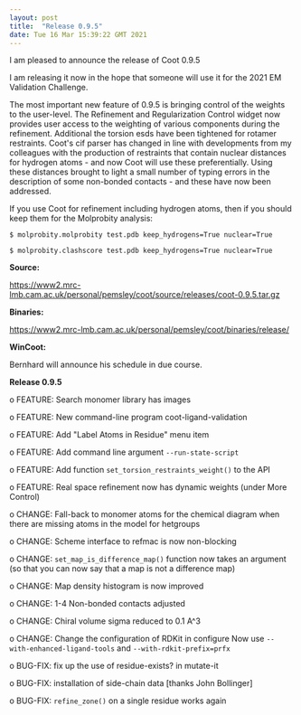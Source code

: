 ```yaml
---
layout: post
title:  "Release 0.9.5"
date: Tue 16 Mar 15:39:22 GMT 2021
---
```


I am pleased to announce the release of Coot 0.9.5


I am releasing it now in the hope that someone will
use it for the 2021 EM Validation Challenge.

The most important new feature of 0.9.5 is bringing control of the
weights to the user-level. The Refinement and Regularization Control
widget now provides user access to the weighting of various components
during the refinement. Additional the torsion esds have been tightened
for rotamer restraints.  Coot's cif parser has changed in line with developments
from my colleagues with the production of restraints that contain nuclear
distances for hydrogen atoms - and now Coot will use these preferentially.
Using these distances brought to light a small number of typing errors
in the description of some non-bonded contacts - and these have now been
addressed.

If you use Coot for refinement including hydrogen atoms, then if you should
keep them for the Molprobity analysis:

`$ molprobity.molprobity test.pdb keep_hydrogens=True nuclear=True`

`$ molprobity.clashscore test.pdb keep_hydrogens=True nuclear=True`

**Source:**

https://www2.mrc-lmb.cam.ac.uk/personal/pemsley/coot/source/releases/coot-0.9.5.tar.gz

**Binaries:**

https://www2.mrc-lmb.cam.ac.uk/personal/pemsley/coot/binaries/release/

**WinCoot:**

Bernhard will announce his schedule in due course.


  **Release 0.9.5**

  o FEATURE: Search monomer library has images

  o FEATURE: New command-line program coot-ligand-validation

  o FEATURE: Add "Label Atoms in Residue" menu item

  o FEATURE: Add command line argument `--run-state-script`

  o FEATURE: Add function `set_torsion_restraints_weight()` to the API

  o FEATURE: Real space refinement now has dynamic weights (under More Control)

  o CHANGE:  Fall-back to monomer atoms for the chemical diagram when there are missing
             atoms in the model for hetgroups

  o CHANGE:  Scheme interface to refmac is now non-blocking

  o CHANGE:  `set_map_is_difference_map()` function now takes an argument (so that you can now
             say that a map is not a difference map)

  o CHANGE:  Map density histogram is now improved

  o CHANGE:  1-4 Non-bonded contacts adjusted

  o CHANGE:  Chiral volume sigma reduced to 0.1 A^3

  o CHANGE:  Change the configuration of RDKit in configure
             Now use `--with-enhanced-ligand-tools` and `--with-rdkit-prefix=prfx`

  o BUG-FIX: fix up the use of residue-exists? in mutate-it

  o BUG-FIX: installation of side-chain data [thanks John Bollinger]

  o BUG-FIX: `refine_zone()` on a single residue works again 


